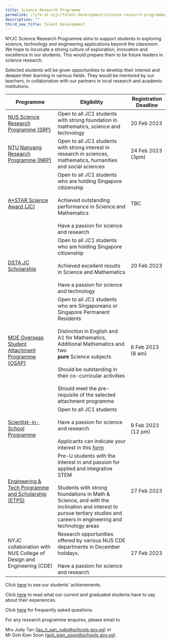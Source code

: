 ```yaml
---
title: Science Research Programme
permalink: /life-at-nyjc/Talent-Development/science-research-programme/
description: ""
third_nav_title: Talent Development
---
```

NYJC Science Research Programme aims to support students in exploring science, technology and engineering applications beyond the classroom. We hope to inculcate a strong culture of exploration, innovation and excellence in our students. This would prepare them to be future leaders in science research.

Selected students will be given opportunities to develop their interest and deepen their learning in various fields. They would be mentored by our teachers, in collaboration with our partners in local research and academic institutions.

<table><thead><tr><th>Programme</th><th>Eligibility</th><th>Registration Deadline</th></tr></thead><tbody><tr><td><a href="https://ogp-nyjc-staging.netlify.app/srp/NUS" target="_blank" rel="noopener noreferrer">NUS Science Research Programme (SRP)</a></td><td>Open to all JC1 students with strong foundation in mathematics, science and technology</td><td>20 Feb 2023</td></tr><tr><td><a href="https://ogp-nyjc-staging.netlify.app/srp/NTU" target="_blank" rel="noopener noreferrer">NTU Nanyang Research Programme (NRP)</a></td><td>Open to all JC1 students with strong interest in research in sciences, mathematics, humanities and social sciences</td><td>24 Feb 2023<br/> (3pm)</td></tr><tr><td><a href="https://ogp-nyjc-staging.netlify.app/srp/ASTAR" target="_blank" rel="noopener noreferrer">A*STAR Science Award (JC)</a></td><td>Open to all JC1 students who are holding Singapore citizenship<br><br>Achieved outstanding performance in Science and Mathematics<br><br>Have a passion for science and research</td><td>TBC</td></tr><tr><td><a href="https://ogp-nyjc-staging.netlify.app/srp/DSTA" target="_blank" rel="noopener noreferrer">DSTA JC Scholarship</a></td><td>Open to all JC1 students who are holding Singapore citizenship<br><br>Achieved excellent results in Science and Mathematics<br><br>Have a passion for science and technology</td><td>20 Feb 2023</td></tr><tr><td><a href="https://ogp-nyjc-staging.netlify.app/srp/OSAP" target="_blank" rel="noopener noreferrer">MOE Overseas Student Attachment Programme (OSAP)</a></td><td>Open to all JC1 students who are Singaporeans or Singapore Permanent Residents<br><br>Distinction in English and A1 for Mathematics, Additional Mathematics and two<br><strong>pure</strong> Science subjects<br><br>Should be outstanding in their co-curricular activities<br><br>Should meet the pre-requisite of the selected attachment programme</td><td>6 Feb 2023<br>(8 am)</td></tr><tr><td><a href="https://ogp-nyjc-staging.netlify.app/srp/SISP" target="_blank" rel="noopener noreferrer">Scientist-in-School Programme </a></td><td>Open to all JC1 students<br><br>Have a passion for science and research<br><br>Applicants can indicate your interest in this <a href="https://form.gov.sg/61e64a430d073a0012948760" target="_blank" rel="noopener noreferrer">form</a></td><td>9 Feb 2023 <br>(12 pm)</td></tr><tr><td><a href="https://ogp-nyjc-staging.netlify.app/srp/ETPS" target="_blank" rel="noopener noreferrer">Engineering & Tech Programme and Scholarship (ETPS)</a></td><td>Pre-U students with the interest in and passion for applied and integrative STEM<br><br>Students with strong  foundations in Math & Science, and with the inclination and interest to pursue tertiary studies and careers in engineering and technology areas</td><td>27 Feb 2023</td></tr><tr><td>NYJC collaboration with NUS College of Design and Engineering (CDE)</td><td>Research opportunities offered by various NUS CDE departments in December holidays.<br><br>Have a passion for science and research</td><td>27 Feb 2023</td></tr></tbody></table>



<p>CIick&nbsp;<a href="https://ogp-nyjc-staging.netlify.app/srp/Others/Achievements/" target="_blank" rel="noopener">here</a>&nbsp;to see our students&rsquo; achievements.</p>
<p>Click&nbsp;<a href="https://ogp-nyjc-staging.netlify.app/srp/Others/Testimonials/" target="_blank" rel="noopener">here</a>&nbsp;to read what our current and graduated students have to say about their experiences.</p>
<p>Click&nbsp;<a href="https://ogp-nyjc-staging.netlify.app/srp/Others/FAQ/" target="_blank" rel="noopener">here</a>&nbsp;for frequently asked questions.</p>
<p>For any research programme enquires, please email to</p>
<p>Mrs Judy Tan (<a href="mailto:lau_li_san_judy@schools.gov.sg">lau_li_san_judy@schools.gov.sg</a>) or<br />Mr Goh Kien Soon (<a href="mailto:goh_kien_soon@moe.edu.sg">goh_kien_soon@schools.gov.sg</a>).</p>